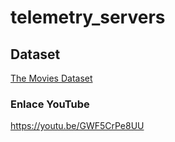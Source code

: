 # telemetry_servers

## Dataset

[The Movies Dataset](https://www.kaggle.com/datasets/arnabbiswas1/microsoft-azure-predictive-maintenance)

### Enlace YouTube

https://youtu.be/GWF5CrPe8UU
